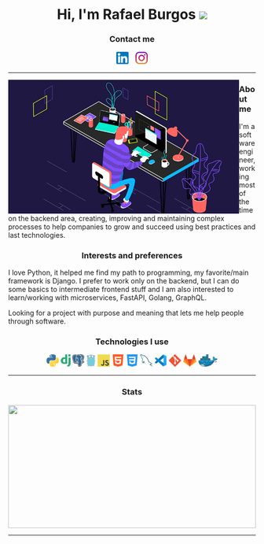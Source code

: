 <div align="center">

# Hi, I'm Rafael Burgos <img src="https://media.giphy.com/media/3U5rmUswe2y5mJ5lim/giphy.gif" widht="50px" height="50px">
  
</div> 
<h3 align="center">Contact me</h3>
<p align="center">
<a href="https://www.linkedin.com/in/rafael-burgos-ferrer-05b03a161/"><img title="LinkedIn" height="25" src="https://raw.githubusercontent.com/filtrosofia/filtrosofia/main/Assets/linkedin.png" style="padding-right: 10px"></a>
<a href="https://www.instagram.com/filtrosofia/"><img title="Instagram" height="25" src="https://raw.githubusercontent.com/filtrosofia/filtrosofia/main/Assets/instagram.png"></a></p>

<hr>

<img align="left" alt="GIF" src="https://raw.githubusercontent.com/filtrosofia/filtrosofia/00c61bc920da772a86aff63edc8a8cba2de29427/Assets/coding.gif" width="470" height="272"/>

<h3 class="title" align="justify">About me</h3>
I'm a software engineer, working most of the time on the backend area, creating, improving and maintaining complex processes to help companies to grow and succeed using best practices and last technologies.

<p>
  
<h3 class="title" align="center">Interests and preferences</h3>
I love Python, it helped me find my path to programming, my favorite/main framework is Django. I prefer to work only on the backend, but I can do some basics to intermediate frontend stuff and I am also interested to learn/working with microservices, FastAPI, Golang, GraphQL.
</p>
<p>
Looking for a project with purpose and meaning that lets me help people through software.
</p>

<h3 class="title" align="center">Technologies I use</h3>
<p align="center">
<img title="Python" height="25" src="assets/python.png">
<img title="Django" height="25" src="assets/django.png">
<img title="Postgresql" height="25" src="assets/postgre.png">
<img title="Go" height="25" src="assets/golang.png">
<img title="Javascript" height="25" src="assets/javascript.png">
<img title="HTML" height="25" src="assets/html.png">
<img title="CSS" height="25" src="assets/css.png">
<img title="Mysql" height="25" src="assets/mysql.png">
<img title="VSCode" height="25" src="assets/vscode.png">
<img title="Git" height="25" src="assets/git.png">
<img title="Gitlab" height="25" src="assets/gitlab.png">
<img title="Docker" height="25" src="assets/docker.png">
</p>
<hr>
<h3 align="center">Stats</h3>
<div align=center>
  <img align="center" width=100%  height="250" align="center" src="https://github-readme-stats.vercel.app/api/top-langs/?username=alehdzdev&hide=c%23&title_color=B1D0E0&text_color=ffffff&icon_color=61dafb&bg_color=20232a&langs_count=8&layout=compact&border_color=61dafb&hide_border=true"/>
</div>
<hr>
<!---
alehdzdev/alehdzdev is a ✨ special ✨ repository because its `README.md` (this file) appears on your GitHub profile.
You can click the Preview link to take a look at your changes.
--->
